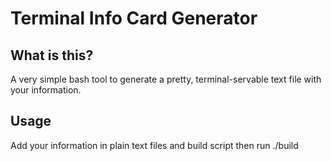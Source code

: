 # Terminal Info Card Generator

## What is this?

A very simple bash tool to generate a pretty, terminal-servable text file with your information.

## Usage

Add your information in plain text files and build script then run ./build 
